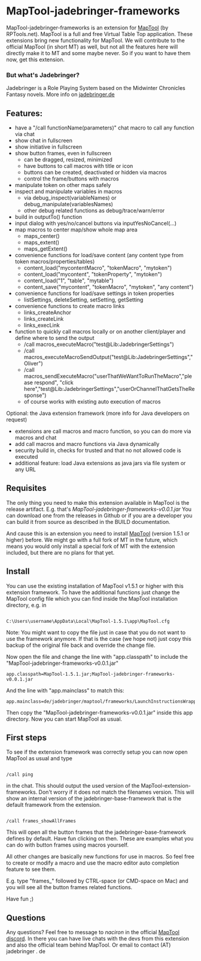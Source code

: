 # MapTool-jadebringer-frameworks

MapTool-jadebringer-frameworks is an extension for [MapTool](https://www.rptools.net/toolbox/maptool/) (by RPTools.net). MapTool 
is a full and free Virtual Table Top application. These extensions bring new functionality 
for MapTool. We will contribute to the official MapTool (in short MT) as well, but not 
all the features here will directly make it to MT and some maybe never. So if you want 
to have them now, get this extension.

### But what's Jadebringer?

Jadebringer is a Role Playing System based on the Midwinter Chronicles Fantasy novels.
More info on [jadebringer.de](http://www.jadebringer.de)
	
## Features:

- have a "/call functionName(parameters)" chat macro to call any function via chat
- show chat in fullscreen
- show initiative in fullscreen
- show button frames, even in fullscreen 
    - can be dragged, resized, minimized
    - have buttons to call macros with title or icon
    - buttons can be created, deactivated or hidden via macros
    - control the frame/buttons with macros
- manipulate token on other maps safely
- inspect and manipulate variables in macros
    -  via debug_inspect(variableNames) or debug_manipulate(variablesNames) 
    - other debug related functions as debug/trace/warn/error
- build in outputTo() function
- input dialog with yes/no/cancel buttons via inputYesNoCancel(...) 
- map macros to center map/show whole map area
    - maps_center()
    - maps_extent()
    - maps_getExtent()
- convenience functions for load/save content (any content type from token macros/properties/tables)
    - content_load("mycontentMacro", "tokenMacro", "mytoken")
    - content_load("mycontent", "tokenProperty", "mytoken")
    - content_load("1", "table", "mytable")
    - content_save("mycontent", "tokenMacro", "mytoken", "any content") 
- convenience functions for load/save settings in token properties
    - listSettings, deleteSetting, setSetting, getSetting 
- convenience functions to create macro links 
    - links_createAnchor
    - links_createLink
    - links_execLink   
- function to quickly call macros locally or on another client/player and define where to send the output
    - /call macros_executeMacro("test@Lib:JadebringerSettings")
    - /call macros_executeMacroSendOutput("test@Lib:JadebringerSettings","	Oliver")
    - /call macros_sendExecuteMacro("userThatWeWantToRunTheMacro","please respond", "click here","test@Lib:JadebringerSettings","userOrChannelThatGetsTheResponse")
    - of course works with existing auto execution of macros

Optional: the Java extension framework (more info for Java developers on request)
- extensions are call macros and macro function, so you can do more via macros and chat
- add call macros and macro functions via Java dynamically
- security build in, checks for trusted and that no not allowed code is executed
- additional feature: load Java extensions as java jars via file system or any URL

## Requisites

The only thing you need to make this extension available in MapTool is the release artifact.
E.g. that's _MapTool-jadebringer-frameworks-v0.0.1.jar_
You can download one from the releases in Github or if you are a developer you can build 
it from source as described in the BUILD documentation.

And cause this is an extension you need to install [MapTool](https://www.rptools.net/toolbox/maptool/) (version 1.5.1 or higher) 
before. We might  go with a full fork of MT in the future, which means you would only 
install a special fork of MT with the extension included, but there are no plans for 
that yet.

## Install

You can use the existing installation of MapTool v1.5.1 or higher with this extension framework.
To have the additional functions just change the MapTool config file which you can find inside the MapTool installation directory, e.g. in

~~~

C:\Users\username\AppData\Local\MapTool-1.5.1\app\MapTool.cfg

~~~

Note: You might want to copy the file just in case that you do not want to use the framework 
anymore. If that is the case (we hope not) just copy this backup of the original file 
back and override the change file.

Now open the file and change the line with "app.classpath" to include the "MapTool-jadebringer-frameworks-v0.0.1.jar"

~~~
app.classpath=MapTool-1.5.1.jar;MapTool-jadebringer-frameworks-v0.0.1.jar
~~~

	

And the line with "app.mainclass" to match this:
~~~
app.mainclass=de/jadebringer/maptool/frameworks/LaunchInstructionsWrapper
~~~

Then copy the "MapTool-jadebringer-frameworks-v0.0.1.jar" inside this app directory. Now you can start MapTool as usual.

## First steps

To see if the extension framework was correctly setup you can now open MapTool as usual 
and type 

~~~

/call ping

~~~

in the chat. This should output the used version of the MapTool-extension-frameworks. 
Don't worry if it does not match the filenames version. This will show an internal version 
of the jadebringer-base-framework that is the default framework from the extension.

~~~

/call frames_showAllFrames

~~~

This will open all the button frames that the jadebringer-base-framework defines by 
default. Have fun clicking on then. These are examples what you can do with button frames 
using macros yourself.

All other changes are basically new functions for use in macros. So feel free to create 
or modify a macro and use the macro editor auto completion feature to see them.

E.g. type "frames_" followed by CTRL-space (or CMD-space on Mac) and you will see all the button frames related functions.

Have fun ;)

## Questions

Any questions? Feel free to message to _naciron_ in the official [MapTool discord](https://discord.gg/crpk7FM).
In there you can have live chats with the devs from this extension and also the official  team behind MapTool. 
Or email to contact (AT) jadebringer . de

